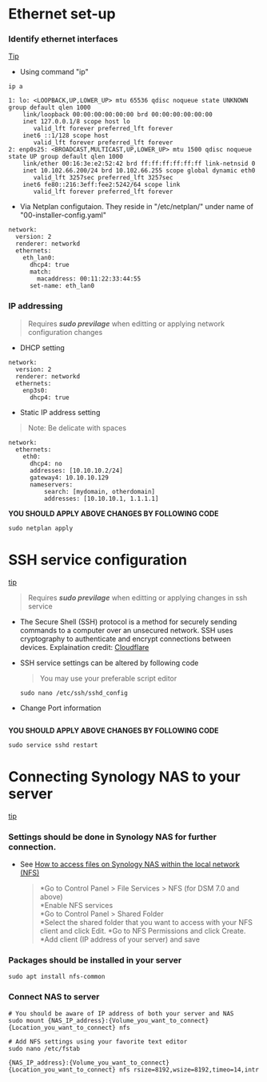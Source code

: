 # Ethernet set-up 

### Identify ethernet interfaces  
[Tip](https://ubuntu.com/server/docs/network-configuration)

  * Using command "ip"
  ```
  ip a

  1: lo: <LOOPBACK,UP,LOWER_UP> mtu 65536 qdisc noqueue state UNKNOWN group default qlen 1000
      link/loopback 00:00:00:00:00:00 brd 00:00:00:00:00:00
      inet 127.0.0.1/8 scope host lo
         valid_lft forever preferred_lft forever
      inet6 ::1/128 scope host
         valid_lft forever preferred_lft forever
  2: enp0s25: <BROADCAST,MULTICAST,UP,LOWER_UP> mtu 1500 qdisc noqueue state UP group default qlen 1000
      link/ether 00:16:3e:e2:52:42 brd ff:ff:ff:ff:ff:ff link-netnsid 0
      inet 10.102.66.200/24 brd 10.102.66.255 scope global dynamic eth0
         valid_lft 3257sec preferred_lft 3257sec
      inet6 fe80::216:3eff:fee2:5242/64 scope link
         valid_lft forever preferred_lft forever
  ```
  
  * Via Netplan configutaion.
    They reside in "/etc/netplan/" under name of "00-installer-config.yaml"  
  ```
  network:
    version: 2
    renderer: networkd
    ethernets:
      eth_lan0:
        dhcp4: true
        match:
          macaddress: 00:11:22:33:44:55
        set-name: eth_lan0
  ```


### IP addressing  
> Requires ***sudo previlage*** when editting or applying network configuration changes
* DHCP setting  
```
network:
  version: 2
  renderer: networkd
  ethernets:
    enp3s0:
      dhcp4: true
```  
* Static IP address setting
> Note: Be delicate with spaces
```
network:
  ethernets:
    eth0:
      dhcp4: no
      addresses: [10.10.10.2/24]
      gateway4: 10.10.10.129
      nameservers:
          search: [mydomain, otherdomain]
          addresses: [10.10.10.1, 1.1.1.1]

```  
__YOU SHOULD APPLY ABOVE CHANGES BY FOLLOWING CODE__  
```
sudo netplan apply
```  

# SSH service configuration 
[tip](https://smoh.tistory.com/m/337)  
> Requires ***sudo previlage*** when editting or applying changes in ssh service
* The Secure Shell (SSH) protocol is a method for securely sending commands to a computer over an unsecured network. SSH uses cryptography to authenticate and encrypt connections between devices.
Explaination credit: [Cloudflare](https://www.cloudflare.com/ko-kr/learning/access-management/what-is-ssh/)  

* SSH service settings can be altered by following code
  > You may use your preferable script editor
  ```
  sudo nano /etc/ssh/sshd_config
  ```
* Change Port information
  ```
  
  ```

__YOU SHOULD APPLY ABOVE CHANGES BY FOLLOWING CODE__  
```
sudo service sshd restart
```  

# Connecting Synology NAS to your server 
[tip](https://saywebsolutions.com/blog/mounting_synology_nas_shared_folder_nfs_ubuntu_16_10)  

### Settings should be done in Synology NAS for further connection.  
* See [How to access files on Synology NAS within the local network (NFS)](https://kb.synology.com/en-ca/DSM/tutorial/How_to_access_files_on_Synology_NAS_within_the_local_network_NFS)
    > *Go to Control Panel > File Services > NFS (for DSM 7.0 and above)  
    > *Enable NFS services  
    > *Go to Control Panel > Shared Folder  
    > *Select the shared folder that you want to access with your NFS client and click Edit.
    > *Go to NFS Permissions and click Create.
    > *Add client (IP address of your server) and save


### Packages should be installed in your server
```
sudo apt install nfs-common
```
### Connect NAS to server

```
# You should be aware of IP address of both your server and NAS
sudo mount {NAS_IP_address}:{Volume_you_want_to_connect} {Location_you_want_to_connect} nfs

# Add NFS settings using your favorite text editor
sudo nano /etc/fstab

{NAS_IP_address}:{Volume_you_want_to_connect} {Location_you_want_to_connect} nfs rsize=8192,wsize=8192,timeo=14,intr
```
